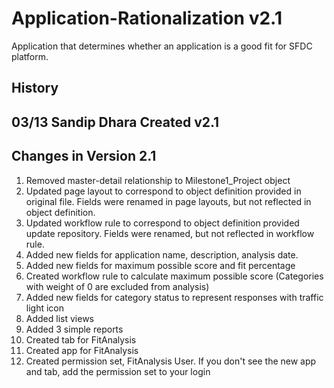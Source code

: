 # Application-Rationalization v2.1
Application that determines whether an application is a good fit for SFDC platform.

History
-------------------------------------------
03/13	Sandip Dhara	Created v2.1
-------------------------------------------

Changes in Version 2.1
-------------------------------------------
1. Removed master-detail relationship to Milestone1_Project object
2. Updated page layout to correspond to object definition provided in original file. Fields were renamed in page layouts, but not reflected in object definition.
3. Updated workflow rule to correspond to object definition provided update repository. Fields were renamed, but not reflected in workflow rule.
4. Added new fields for application name, description, analysis date.
5. Added new fields for maximum possible score and fit percentage
6. Created workflow rule to calculate maximum possible score (Categories with weight of 0 are excluded from analysis)
7. Added new fields for category status to represent responses with traffic light icon
8. Added list views
9. Added 3 simple reports
10. Created tab for FitAnalysis
11. Created app for FitAnalysis
12. Created permission set, FitAnalysis User. If you don't see the new app and tab, add the permission set to your login

 
